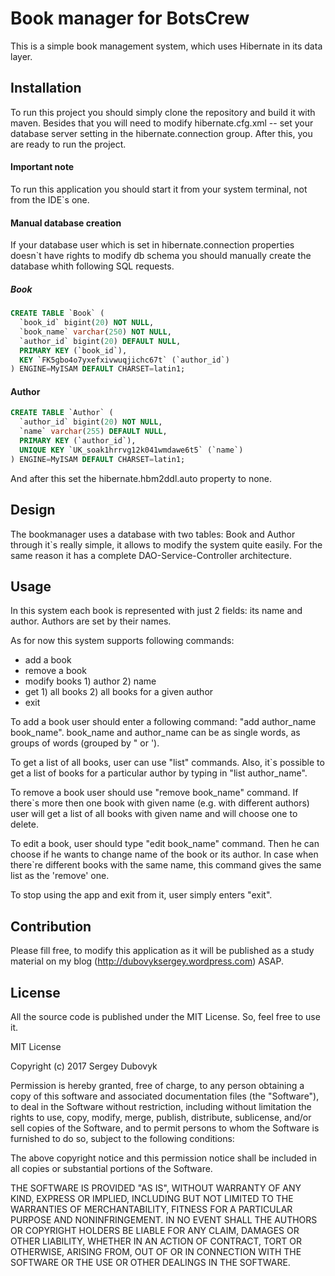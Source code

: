 # Book manager for BotsCrew

This is a simple book management system, which uses Hibernate in its data layer.

## Installation

To run this project you should simply clone the repository and build it with maven. Besides that you will need to modify hibernate.cfg.xml -- set your database server setting in the hibernate.connection group.
After this, you are ready to run the project.

#### Important note
To run this application you should start it from your system terminal, not from the IDE`s one.

#### Manual database creation

If your database user which is set in hibernate.connection properties doesn`t have rights to modify db schema you should manually create the database whith following SQL requests.

##### Book
```sql
CREATE TABLE `Book` (
  `book_id` bigint(20) NOT NULL,
  `book_name` varchar(250) NOT NULL,
  `author_id` bigint(20) DEFAULT NULL,
  PRIMARY KEY (`book_id`),
  KEY `FK5gbo4o7yxefxivwuqjichc67t` (`author_id`)
) ENGINE=MyISAM DEFAULT CHARSET=latin1;
```

#### Author

```sql
CREATE TABLE `Author` (
  `author_id` bigint(20) NOT NULL,
  `name` varchar(255) DEFAULT NULL,
  PRIMARY KEY (`author_id`),
  UNIQUE KEY `UK_soak1hrrvg12k041wmdawe6t5` (`name`)
) ENGINE=MyISAM DEFAULT CHARSET=latin1;

```

And after this set the hibernate.hbm2ddl.auto property to none.

## Design

The bookmanager uses a database with two tables: Book and Author through it`s really simple, it allows to modify the system quite easily. For the same reason it has a complete DAO-Service-Controller architecture.

## Usage

In this system each book is represented with just 2 fields: its name and author. Authors are set by their names.

As for now this system supports following commands:
- add a book
- remove a book
- modify books 1) author 2) name
- get 1) all books 2) all books for a given author
- exit

To add a book user should enter a following command: "add author_name book_name". book_name and author_name can be as single words, as groups of words (grouped by " or ').

To get a list of all books, user can use "list" commands. Also, it`s possible to get a list of books for a particular author by typing in "list author_name".

To remove a book user should use "remove book_name" command. If there`s more then one book with given name (e.g. with different authors) user will get a list of all books with given name and will choose one to delete.

To edit a book, user should type "edit book_name" command. Then he can choose if he wants to change name of the book or its author. In case when there`re different books with the same name, this command gives the same list as the 'remove' one.

To stop using the app and exit from it, user simply enters "exit".

## Contribution

Please fill free, to modify this application as it will be published as a study material on my blog (http://dubovyksergey.wordpress.com) ASAP.

## License

All the source code is published under the MIT License. So, feel free to use it.

MIT License

Copyright (c) 2017 Sergey Dubovyk

Permission is hereby granted, free of charge, to any person obtaining a copy
of this software and associated documentation files (the "Software"), to deal
in the Software without restriction, including without limitation the rights
to use, copy, modify, merge, publish, distribute, sublicense, and/or sell
copies of the Software, and to permit persons to whom the Software is
furnished to do so, subject to the following conditions:

The above copyright notice and this permission notice shall be included in all
copies or substantial portions of the Software.

THE SOFTWARE IS PROVIDED "AS IS", WITHOUT WARRANTY OF ANY KIND, EXPRESS OR
IMPLIED, INCLUDING BUT NOT LIMITED TO THE WARRANTIES OF MERCHANTABILITY,
FITNESS FOR A PARTICULAR PURPOSE AND NONINFRINGEMENT. IN NO EVENT SHALL THE
AUTHORS OR COPYRIGHT HOLDERS BE LIABLE FOR ANY CLAIM, DAMAGES OR OTHER
LIABILITY, WHETHER IN AN ACTION OF CONTRACT, TORT OR OTHERWISE, ARISING FROM,
OUT OF OR IN CONNECTION WITH THE SOFTWARE OR THE USE OR OTHER DEALINGS IN THE
SOFTWARE.
